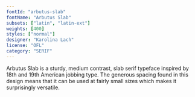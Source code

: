 ```yaml
---
fontId: "arbutus-slab"
fontName: "Arbutus Slab"
subsets: ["latin", "latin-ext"]
weights: [400]
styles: ["normal"]
designer: "Karolina Lach"
license: "OFL"
category: "SERIF"
---
```


<p>
Arbutus Slab is a sturdy, medium contrast, slab serif typeface inspired by 18th and 19th American jobbing type. 
The generous spacing found in this design means that it can be used at fairly small sizes which makes it surprisingly versatile.
</p>
